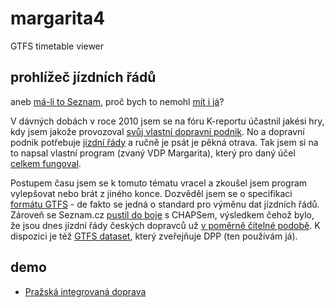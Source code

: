 # margarita4
GTFS timetable viewer

## prohlížeč jízdních řádů

aneb [má-li to Seznam](https://www.novinky.cz/internet-a-pc/444975-seznam-cz-spustil-vlastni-jizdni-rady.html), proč bych to nemohl [mít i já](http://jizdnirady.svita.cz/pid)?

V dávných dobách v roce 2010 jsem se na fóru K-reportu účastnil jakési hry, kdy jsem jakože provozoval [svůj vlastní dopravní podnik](http://vdp-zaprazi.vesele.info). No a dopravní podnik potřebuje [jízdní řády](http://vdp-zaprazi.vesele.info/rubriky/pro-cestujici/jizdni-rady) a ručně je psát je pěkná otrava. Tak jsem si na to napsal vlastní program (zvaný VDP Margarita), který pro daný účel [celkem fungoval](http://strajt9.sweb.cz/margarita/). 

Postupem času jsem se k tomuto tématu vracel a zkoušel jsem program vylepšovat nebo brát z jiného konce. Dozvěděl jsem se o specifikaci [formátu GTFS](https://en.wikipedia.org/wiki/General_Transit_Feed_Specification) - de fakto se jedná o standard pro výměnu dat jízdních řádů. Zároveň se Seznam.cz [pustil do boje](https://www.lupa.cz/clanky/tohle-je-vysmech-uplne-uvolneni-dat-o-jizdnich-radech-chapsem-se-zas-nekona/) s CHAPSem, výsledkem čehož bylo, že jsou dnes jízdní řády českých dopravců už [v poměrně čitelné podobě](https://www.chaps.cz/cs/products/CIS). K dispozici je též [GTFS dataset](http://opendata.praha.eu/dataset/dpp-jizdni-rady), který zveřejňuje DPP (ten používám já).

## demo

- [Pražská integrovaná doprava](http://jizdnirady.svita.cz/pid?pk_campaign=github)
